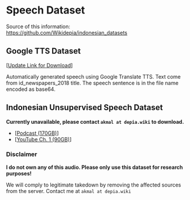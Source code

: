 # Speech Dataset
Source of this information: https://github.com/Wikidepia/indonesian_datasets

## Google TTS Dataset

[[Update Link for Download](https://stor.akmal.dev/gtts-500k.zip)]

Automatically generated speech using Google Translate TTS. Text come from id_newspapers_2018 title. The speech sentence is in the file name encoded as base64.



## Indonesian Unsupervised Speech Dataset

**Currently unavailable, please contact `akmal at depia.wiki` to download.**

- [[Podcast (170GB)](https://cloud.depia.wiki/podcast/)]
- [[YouTube Ch. 1 (90GB)](https://cloud.depia.wiki/yt-ch1/)]

### Disclaimer

**I do not own any of this audio. Please only use this dataset for research purposes!**

We will comply to legitimate takedown by removing the affected sources from the server. Contact me at `akmal at depia.wiki`
